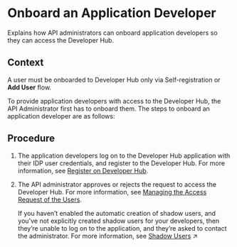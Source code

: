 <!-- loio786d107e1dbf414ca15ae9ddb2cb49e6 -->

# Onboard an Application Developer

Explains how API administrators can onboard application developers so they can access the Developer Hub.



## Context

A user must be onboarded to Developer Hub only via Self-registration or **Add User** flow.

To provide application developers with access to the Developer Hub, the API Administrator first has to onboard them. The steps to onboard an application developer are as follows:



## Procedure

1.  The application developers log on to the Developer Hub application with their IDP user credentials, and register to the Developer Hub. For more information, see [Register on Developer Hub](register-on-developer-hub-c85fafe.md).

2.  The API administrator approves or rejects the request to access the Developer Hub. For more information, see [Managing the Access Request of the Users](managing-the-access-request-of-the-users-8b79ee8.md).

    If you haven’t enabled the automatic creation of shadow users, and you've not explicitly created shadow users for your developers, then they’re unable to log on to the application, and they’re asked to contact the administrator. For more information, see [Shadow Users](https://help.sap.com/viewer/38c3df3f8da44a809f937220b3579607/Cloud/en-US/a0f5fe580ed846ca95f8601678509add.html "Whenever a user authenticates at an application in your subaccount using any identity provider, it’s essential that user-related data provided by the identity provider is stored in the form of shadow users.") :arrow_upper_right:


